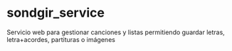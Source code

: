 # sondgir_service
Servicio web para gestionar canciones y listas permitiendo guardar letras, letra+acordes, partituras o imágenes
